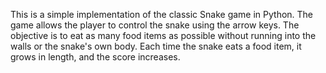   This is a simple implementation of the classic Snake game in Python. The game allows the player to control the snake using the arrow keys.
The objective is to eat as many food items as possible without running into the walls or the snake's own body. Each time the snake eats a food 
item, it grows in length, and the score increases.
